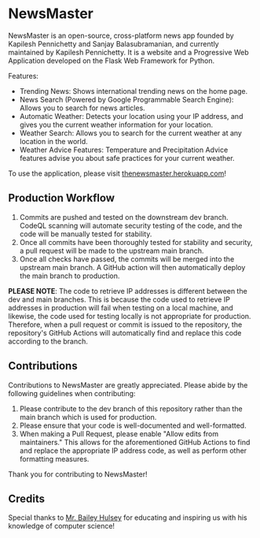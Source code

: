 # NewsMaster

NewsMaster is an open-source, cross-platform news app founded by Kapilesh Pennichetty and Sanjay Balasubramanian, and
currently maintained by Kapilesh Pennichetty. It is a website and a Progressive Web Application developed on the Flask
Web Framework for Python.

Features:

- Trending News: Shows international trending news on the home page.
- News Search (Powered by Google Programmable Search Engine): Allows you to search for news articles.
- Automatic Weather: Detects your location using your IP address, and gives you the current weather information for your
  location.
- Weather Search: Allows you to search for the current weather at any location in the world.
- Weather Advice Features: Temperature and Precipitation Advice features advise you about safe practices for your
  current weather.

To use the application, please visit [thenewsmaster.herokuapp.com](thenewsmaster.herokuapp.com)!

## Production Workflow

1. Commits are pushed and tested on the downstream dev branch. CodeQL scanning will automate security testing of the
   code, and the code will be manually tested for stability.
2. Once all commits have been thoroughly tested for stability and security, a pull request will be made to the upstream
   main branch.
3. Once all checks have passed, the commits will be merged into the upstream main branch. A GitHub action will then
   automatically deploy the main branch to production.

**PLEASE NOTE**: The code to retrieve IP addresses is different between the dev and main branches. This is because the
code used to retrieve IP addresses in production will fail when testing on a local machine, and likewise, the code used
for testing locally is not appropriate for production. Therefore, when a pull request or commit is issued to the
repository, the repository's GitHub Actions will automatically find and replace this code according to the branch.

## Contributions

Contributions to NewsMaster are greatly appreciated. Please abide by the following guidelines when contributing:

1. Please contribute to the dev branch of this repository rather than the main branch which is used for production.
2. Please ensure that your code is well-documented and well-formatted.
3. When making a Pull Request, please enable "Allow edits from maintainers." This allows for the aforementioned GitHub
   Actions to find and replace the appropriate IP address code, as well as perform other formatting measures.

Thank you for contributing to NewsMaster!

## Credits

Special thanks to [Mr. Bailey Hulsey](https://github.com/BaileyH) for educating and inspiring us with his knowledge of
computer science!
